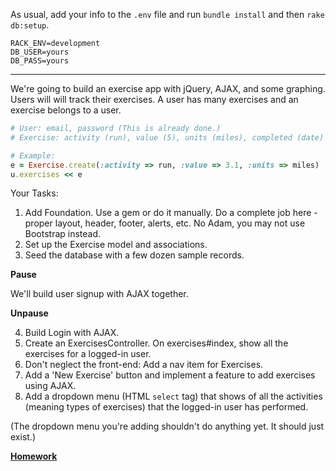 As usual, add your info to the `.env` file and run `bundle install` and then `rake db:setup`.

```
RACK_ENV=development
DB_USER=yours
DB_PASS=yours
```

---

We're going to build an exercise app with jQuery, AJAX, and some graphing. Users will will track their exercises. A user has many exercises and an exercise belongs to a user.

```ruby
# User: email, password (This is already done.)
# Exercise: activity (run), value (5), units (miles), completed (date)

# Example:
e = Exercise.create(:activity => run, :value => 3.1, :units => miles)
u.exercises << e
```

Your Tasks:

1. Add Foundation. Use a gem or do it manually. Do a complete job here - proper layout, header, footer, alerts, etc. No Adam, you may not use Bootstrap instead.
2. Set up the Exercise model and associations.
3. Seed the database with a few dozen sample records.

**Pause**

We'll build user signup with AJAX together.

**Unpause**

4. Build Login with AJAX.
5. Create an ExercisesController. On exercises#index, show all the exercises for a logged-in user.
6. Don't neglect the front-end: Add a nav item for Exercises.
7. Add a 'New Exercise' button and implement a feature to add exercises using AJAX.
8. Add a dropdown menu (HTML `select` tag) that shows of all the activities (meaning types of exercises) that the logged-in user has performed.

(The dropdown menu you're adding shouldn't do anything yet. It should just exist.)

**[Homework](https://github.com/sumeetjain/WDI-SF-May-2013/wiki/Homework#exercisr)**
